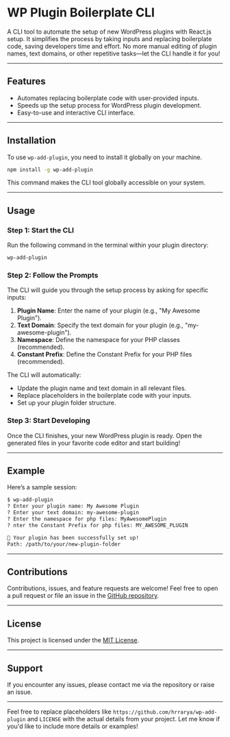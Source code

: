 # WP Plugin Boilerplate CLI

A CLI tool to automate the setup of new WordPress plugins with React.js setup. It simplifies the process by taking inputs and replacing boilerplate code, saving developers time and effort. No more manual editing of plugin names, text domains, or other repetitive tasks—let the CLI handle it for you!

---

## Features
- Automates replacing boilerplate code with user-provided inputs.
- Speeds up the setup process for WordPress plugin development.
- Easy-to-use and interactive CLI interface.

---

## Installation

To use `wp-add-plugin`, you need to install it globally on your machine.

```bash
npm install -g wp-add-plugin
```

This command makes the CLI tool globally accessible on your system.

---

## Usage

### Step 1: Start the CLI
Run the following command in the terminal within your plugin directory:

```bash
wp-add-plugin
```

### Step 2: Follow the Prompts
The CLI will guide you through the setup process by asking for specific inputs:
1. **Plugin Name**: Enter the name of your plugin (e.g., "My Awesome Plugin").
2. **Text Domain**: Specify the text domain for your plugin (e.g., "my-awesome-plugin").
3. **Namespace**: Define the namespace for your PHP classes (recommended).
4. **Constant Prefix**: Define the Constant Prefix for your PHP files (recommended).

The CLI will automatically:
- Update the plugin name and text domain in all relevant files.
- Replace placeholders in the boilerplate code with your inputs.
- Set up your plugin folder structure.

### Step 3: Start Developing
Once the CLI finishes, your new WordPress plugin is ready. Open the generated files in your favorite code editor and start building!

---

## Example

Here’s a sample session:

```bash
$ wp-add-plugin
? Enter your plugin name: My Awesome Plugin
? Enter your text domain: my-awesome-plugin
? Enter the namespace for php files: MyAwesomePlugin
? nter the Constant Prefix for php files: MY_AWESOME_PLUGIN

🎉 Your plugin has been successfully set up!
Path: /path/to/your/new-plugin-folder
```

---

## Contributions
Contributions, issues, and feature requests are welcome! Feel free to open a pull request or file an issue in the [GitHub repository](https://github.com/hrrarya/wp-add-plugin).

---

## License

This project is licensed under the [MIT License](LICENSE).

---

## Support

If you encounter any issues, please contact me via the repository or raise an issue.

---

Feel free to replace placeholders like `https://github.com/hrrarya/wp-add-plugin` and `LICENSE` with the actual details from your project. Let me know if you'd like to include more details or examples!
